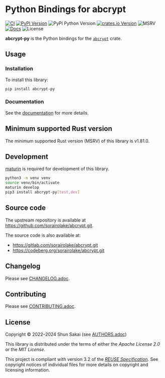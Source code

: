 <!--
SPDX-FileCopyrightText: 2022 Shun Sakai

SPDX-License-Identifier: Apache-2.0 OR MIT
-->

# Python Bindings for abcrypt

[![CI][ci-badge]][ci-url]
[![PyPI Version][pypi-version-badge]][pypi-version-url]
![PyPI Python Version][pypi-python-version-badge]
[![crates.io Version][crates-version-badge]][crates-version-url]
![MSRV][msrv-badge]
[![Docs][docs-badge]][docs-url]
![License][license-badge]

**abcrypt-py** is the Python bindings for the [`abcrypt`] crate.

## Usage

### Installation

To install this library:

```sh
pip install abcrypt-py
```

### Documentation

See the [documentation][docs-url] for more details.

## Minimum supported Rust version

The minimum supported Rust version (MSRV) of this library is v1.81.0.

## Development

[maturin] is required for development of this library.

```sh
python3 -m venv venv
source venv/bin/activate
maturin develop
pip3 install abcrypt-py[test,dev]
```

## Source code

The upstream repository is available at
<https://github.com/sorairolake/abcrypt.git>.

The source code is also available at:

- <https://gitlab.com/sorairolake/abcrypt.git>
- <https://codeberg.org/sorairolake/abcrypt.git>

## Changelog

Please see [CHANGELOG.adoc].

## Contributing

Please see [CONTRIBUTING.adoc].

## License

Copyright &copy; 2022&ndash;2024 Shun Sakai (see [AUTHORS.adoc])

This library is distributed under the terms of either the _Apache License 2.0_
or the _MIT License_.

This project is compliant with version 3.2 of the [_REUSE Specification_]. See
copyright notices of individual files for more details on copyright and
licensing information.

[ci-badge]: https://img.shields.io/github/actions/workflow/status/sorairolake/abcrypt/CI.yaml?branch=develop&style=for-the-badge&logo=github&label=CI
[ci-url]: https://github.com/sorairolake/abcrypt/actions?query=branch%3Adevelop+workflow%3ACI++
[pypi-version-badge]: https://img.shields.io/pypi/v/abcrypt-py?style=for-the-badge&logo=pypi
[pypi-version-url]: https://pypi.org/project/abcrypt-py/
[pypi-python-version-badge]: https://img.shields.io/pypi/pyversions/abcrypt-py?style=for-the-badge&logo=python
[crates-version-badge]: https://img.shields.io/crates/v/abcrypt-py?style=for-the-badge&logo=rust
[crates-version-url]: https://crates.io/crates/abcrypt-py
[msrv-badge]: https://img.shields.io/crates/msrv/abcrypt-py?style=for-the-badge&logo=rust
[docs-badge]: https://img.shields.io/docsrs/abcrypt-py?style=for-the-badge&logo=docsdotrs&label=Docs.rs
[docs-url]: https://docs.rs/abcrypt-py
[license-badge]: https://img.shields.io/crates/l/abcrypt-py?style=for-the-badge
[`abcrypt`]: https://crates.io/crates/abcrypt
[maturin]: https://www.maturin.rs/
[CHANGELOG.adoc]: https://github.com/sorairolake/abcrypt/blob/develop/crates/python/CHANGELOG.adoc
[CONTRIBUTING.adoc]: https://github.com/sorairolake/abcrypt/blob/develop/CONTRIBUTING.adoc
[AUTHORS.adoc]: https://github.com/sorairolake/abcrypt/blob/develop/AUTHORS.adoc
[_REUSE Specification_]: https://reuse.software/spec/
